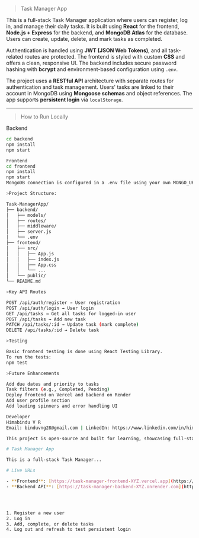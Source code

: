 > Task Manager App

This is a full-stack Task Manager application where users can register, log in, and manage their daily tasks. It is built using **React** for the frontend, **Node.js + Express** for the backend, and **MongoDB Atlas** for the database. Users can create, update, delete, and mark tasks as completed.

Authentication is handled using **JWT (JSON Web Tokens)**, and all task-related routes are protected. The frontend is styled with custom **CSS** and offers a clean, responsive UI. The backend includes secure password hashing with **bcrypt** and environment-based configuration using `.env`.

The project uses a **RESTful API** architecture with separate routes for authentication and task management. Users' tasks are linked to their account in MongoDB using **Mongoose schemas** and object references. The app supports **persistent login** via `localStorage`.

---

> How to Run Locally

Backend
```bash
cd backend
npm install
npm start

Frontend
cd frontend
npm install
npm start
MongoDB connection is configured in a .env file using your own MONGO_URI and JWT_SECRET.

>Project Structure:

Task-ManagerApp/
├── backend/
│   ├── models/
│   ├── routes/
│   ├── middleware/
│   ├── server.js
│   └── .env
├── frontend/
│   ├── src/
│   │   ├── App.js
│   │   ├── index.js
│   │   ├── App.css
│   │   └── ...
│   └── public/
└── README.md

>Key API Routes

POST /api/auth/register → User registration
POST /api/auth/login → User login
GET /api/tasks → Get all tasks for logged-in user
POST /api/tasks → Add new task
PATCH /api/tasks/:id → Update task (mark complete)
DELETE /api/tasks/:id → Delete task

>Testing

Basic frontend testing is done using React Testing Library.
To run the tests:
npm test

>Future Enhancements

Add due dates and priority to tasks
Task filters (e.g., Completed, Pending)
Deploy frontend on Vercel and backend on Render
Add user profile section
Add loading spinners and error handling UI

Developer
Himabindu V R
Email: binduvng28@gmail.com | LinkedIn: https://www.linkedin.com/in/himabindu-v-r-b34033222/

This project is open-source and built for learning, showcasing full-stack development skills, and further enhancements.

# Task Manager App

This is a full-stack Task Manager...

# Live URLs

- **Frontend**: [https://task-manager-frontend-XYZ.vercel.app](https://task-manager-frontend-XYZ.vercel.app)
- **Backend API**: [https://task-manager-backend-XYZ.onrender.com](https://task-manager-backend-XYZ.onrender.com)




1. Register a new user
2. Log in
3. Add, complete, or delete tasks
4. Log out and refresh to test persistent login






